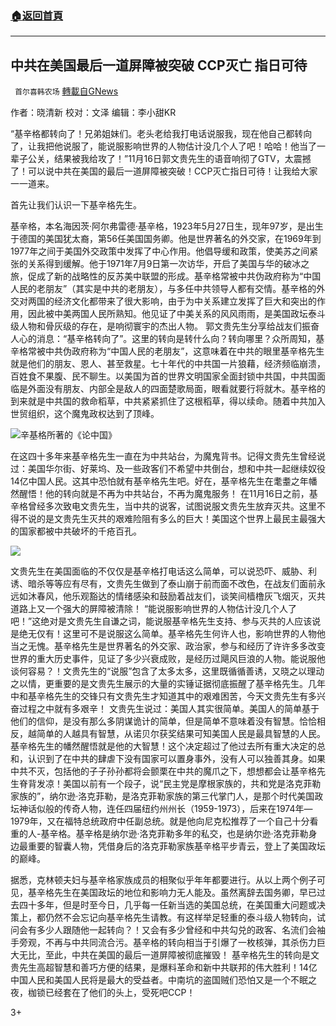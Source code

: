 ###  [:house:返回首頁](https://github.com/ourhimalayas/txt)
---

## 中共在美国最后一道屏障被突破 CCP灭亡 指日可待
` 首尔喜韩农场` [轉載自GNews](https://gnews.org/zh-hans/567337/)

作者：晓清新 校对：文泽 编辑：李小甜KR

“基辛格都转向了！兄弟姐妹们。老头老给我打电话说服我，现在他自己都转向了，让我把他说服了，能说服影响世界的人物估计没几个人了吧！哈哈！他当了一辈子公关，结果被我给攻了！”11月16日郭文贵先生的语音响彻了GTV，太震撼了！可以说中共在美国的最后一道屏障被突破！CCP灭亡指日可待！让我给大家一一道来。

首先让我们认识一下基辛格先生。

基辛格，本名海因茨·阿尔弗雷德·基辛格，1923年5月27日生，现年97岁，是出生于德国的美国犹太裔，第56任美国国务卿。他是世界著名的外交家，在1969年到1977年之间于美国外交政策中发挥了中心作用。他倡导缓和政策，使美苏之间紧张的关系得到缓解。他于1971年7月9日第一次访华，开启了美国与华的破冰之旅，促成了新的战略性的反苏美中联盟的形成。基辛格常被中共伪政府称为“中国人民的老朋友”（其实是中共的老朋友），与多任中共领导人都有交情。基辛格的外交对两国的经济文化都带来了很大影响，由于为中关系建立发挥了巨大和突出的作用，因此被中美两国人民所熟知。他见证了中美关系的风风雨雨，是美国政坛泰斗级人物和骨灰级的存在，是响彻寰宇的杰出人物。 郭文贵先生分享给战友们振奋人心的消息：“基辛格转向了”。这里的转向是转什么向？转向哪里？众所周知，基辛格常被中共伪政府称为“中国人民的老朋友”，这意味着在中共的眼里基辛格先生就是他们的朋友、恩人、甚至救星。七十年代的中共国一片狼藉，经济频临崩溃，百姓食不果腹、民不聊生。以美国为首的世界文明国家全面封锁中共国，中共国面临是外面没有朋友、内部全是敌人的四面楚歌局面，眼看就要行将就木。基辛格的到来就是中共国的救命稻草，中共紧紧抓住了这根稻草，得以续命。随着中共加入世贸组织，这个魔鬼政权达到了顶峰。

![]()![](https://gnews-media-offload.s3.amazonaws.com/wp-content/uploads/2020/11/17091209/O1CN013fZW0t1ylY8hK4wFd_2511186619.jpg)辛基格所著的《论中国》

在这四十多年来基辛格先生一直在为中共站台，为魔鬼背书。记得文贵先生曾经说过：美国华尔街、好莱坞、及一些政客们不希望中共倒台，想和中共一起继续奴役14亿中国人民。这其中恐怕就有基辛格先生吧。好在，基辛格先生在耄耋之年幡然醒悟！他的转向就是不再为中共站台，不再为魔鬼服务！ 在11月16日之前，基辛格曾经多次致电文贵先生，当中共的说客，试图说服文贵先生放弃灭共。这里不得不说的是文贵先生灭共的艰难险阻有多么的巨大！美国这个世界上最民主最强大的国家都被中共破坏的千疮百孔。

![]()![](https://gnews-media-offload.s3.amazonaws.com/wp-content/uploads/2020/11/17091816/a9pp.jpg)

文贵先生在美国面临的不仅仅是基辛格打电话这么简单，可以说恐吓、威胁、利诱、暗杀等等应有尽有，文贵先生做到了泰山崩于前而面不改色，在战友们面前永远如沐春风，他乐观豁达的情绪感染和鼓励着战友们，谈笑间樯橹灰飞烟灭，灭共道路上又一个强大的屏障被清除！ “能说服影响世界的人物估计没几个人了吧！”这绝对是文贵先生自谦之词，能说服基辛格先生支持、参与灭共的人应该说是绝无仅有！这里可不是说服这么简单。基辛格先生何许人也，影响世界的人物他当之无愧。基辛格先生是世界著名的外交家、政治家，参与和经历了许许多多改变世界的重大历史事件，见证了多少兴衰成败，是经历过飓风巨浪的人物。能说服他谈何容易？！文贵先生的“说服”包含了太多太多，这里既循循善诱，又晓之以理动之以情，更重要的是文贵先生展示的大量的实锤证据彻底振醒了基辛格先生。几年中和基辛格先生的交锋只有文贵先生才知道其中的艰难困苦，今天文贵先生有多兴奋过程之中就有多艰辛！ 文贵先生说过：美国人其实很简单。美国人的简单基于他们的信仰，是没有那么多阴谋诡计的简单，但是简单不意味着没有智慧。恰恰相反，越简单的人越具有智慧，从诺贝尔获奖结果可知美国人民是最具智慧的人民。基辛格先生的幡然醒悟就是他的大智慧！这个决定超过了他过去所有重大决定的总和，认识到了在中共的肆虐下没有国家可以置身事外，没有人可以独善其身。如果中共不灭，包括他的子子孙孙都将会颤栗在中共的魔爪之下，想想都会让基辛格先生脊背发凉！美国以前有一个段子，说“民主党是摩根家族的，共和党是洛克菲勒家族的”，纳尔逊·洛克菲勒，是洛克菲勒家族的第三代掌门人，是那个时代美国政坛神话似般的传奇人物，连任四届纽约州州长（1959-1973），后来在1974年—1979年，又在福特总统政府中任副总统。就是他向尼克松推荐了一个自己十分看重的人-基辛格。基辛格是纳尔逊·洛克菲勒多年的私交，也是纳尔逊·洛克菲勒身边最重要的智囊人物，凭借身后的洛克菲勒家族基辛格平步青云，登上了美国政坛的巅峰。

据悉，克林顿夫妇与基辛格家族成员的相聚似乎年年都要进行。从以上两个例子可见，基辛格先生在美国政坛的地位和影响力无人能及。虽然离辞去国务卿，早已过去四十多年，但是时至今日，几乎每一任新当选的美国总统，在美国重大问题或决策上，都仍然不会忘记向基辛格先生请教。有这样举足轻重的泰斗级人物转向，试问会有多少人跟随他一起转向？！又会有多少曾经和中共勾兑的政客、名流们会袖手旁观，不再与中共同流合污。基辛格的转向相当于引爆了一枚核弹，其杀伤力巨大无比，至此，中共在美国的最后一道屏障被彻底摧毁！ 基辛格先生的转向是文贵先生高超智慧和善巧方便的结果，是爆料革命和新中共联邦的伟大胜利！14亿中国人民和美国人民将是最大的受益者。中南坑的盗国贼们恐怕又是一个不眠之夜，枷锁已经套在了他们的头上，受死吧CCP！

3+
